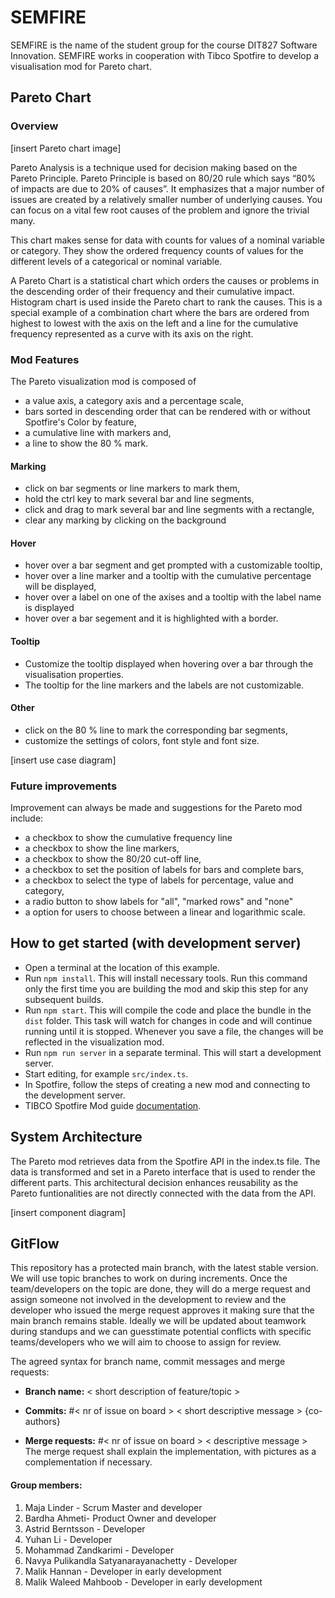 # SEMFIRE #
SEMFIRE is the name of the student group for the course DIT827 Software Innovation. 
SEMFIRE works in cooperation with Tibco Spotfire to develop a visualisation mod for Pareto chart. 

## Pareto Chart ##

### Overview
 
[insert Pareto chart image]

Pareto Analysis is a technique used for decision making based on the Pareto Principle. Pareto Principle is based on 80/20 rule which says “80% of impacts are due to 20% of causes”. It emphasizes that a major number of issues are created by a relatively smaller number of underlying causes. You can focus on a vital few root causes of the problem and ignore the trivial many.

This chart makes sense for data with counts for values of a nominal variable or category. They show the ordered frequency counts of values for the different levels of a categorical or nominal variable.

A Pareto Chart is a statistical chart which orders the causes or problems in the descending order of their frequency and their cumulative impact. Histogram chart is used inside the Pareto chart to rank the causes.
This is a special example of a combination chart where the bars are ordered from highest to lowest with the axis on the left and a line for the cumulative frequency represented as a curve with its axis on the right.

### Mod Features

The Pareto visualization mod is composed of 
- a value axis, a category axis and a percentage scale,
- bars sorted in descending order that can be rendered with or without Spotfire's Color by feature, 
- a cumulative line with markers and,
- a line to show the 80 % mark.

#### Marking
- click on bar segments or line markers to mark them,
- hold the ctrl key to mark several bar and line segments,
- click and drag to mark several bar and line segments with a rectangle,
- clear any marking by clicking on the background

#### Hover
- hover over a bar segment and get prompted with a customizable tooltip,
- hover over a line marker and a tooltip with the cumulative percentage will be displayed,
- hover over a label on one of the axises and a tooltip with the label name is displayed
- hover over a bar segement and it is highlighted with a border. 

#### Tooltip
- Customize the tooltip displayed when hovering over a bar through the visualisation properties. 
- The tooltip for the line markers and the labels are not customizable.

#### Other
- click on the 80 % line to mark the corresponding bar segments,
- customize the settings of colors, font style and font size.

[insert use case diagram]

### Future improvements

Improvement can always be made and suggestions for the Pareto mod include:
- a checkbox to show the cumulative frequency line
- a checkbox to show the line markers,
- a checkbox to show the 80/20 cut-off line,
- a checkbox to set the position of labels for bars and complete bars,
- a checkbox to select the type of labels for percentage, value and category,
- a radio button to show labels for "all", "marked rows" and "none"
- a option for users to choose between a linear and logarithmic scale.

## How to get started (with development server)

- Open a terminal at the location of this example.
- Run `npm install`. This will install necessary tools. Run this command only the first time you are building the mod and skip this step for any subsequent builds.
- Run `npm start`. This will compile the code and place the bundle in the `dist` folder. This task will watch for changes in code and will continue running until it is stopped. Whenever you save a file, the changes will be reflected in the visualization mod.
- Run `npm run server` in a separate terminal. This will start a development server.
- Start editing, for example `src/index.ts`.
- In Spotfire, follow the steps of creating a new mod and connecting to the development server.
- TIBCO Spotfire Mod guide [documentation](https://tibcosoftware.github.io/spotfire-mods/docs/using-the-api/api-docs/).

## System Architecture

The Pareto mod retrieves data from the Spotfire API in the index.ts file. 
The data is transformed and set in a Pareto interface that is used to render 
the different parts. This architectural decision enhances reusability as the 
Pareto funtionalities are not directly connected with the data from the API. 

[insert component diagram]

## GitFlow ## 
This repository has a protected main branch, with the latest stable version. We will use topic branches to work on during increments. Once the team/developers on the topic are done, they will do a merge request and assign someone not involved in the development to review and the developer who issued the merge request approves it making sure that the main branch remains stable. Ideally we will be updated about teamwork during standups and we can guesstimate potential conflicts with specific teams/developers who we will aim to choose to assign for review.

The agreed syntax for branch name, commit messages and merge requests:

* **Branch name:** < short description of feature/topic >  
  
* **Commits:** #< nr of issue on board > < short descriptive message > {co-authors} 
  
* **Merge requests:** #< nr of issue on board > < descriptive message > The merge request shall explain the implementation, with pictures as a complementation if necessary.

#### Group members:

1. Maja Linder - Scrum Master and developer
2. Bardha Ahmeti- Product Owner and developer
3. Astrid Berntsson - Developer
4. Yuhan Li - Developer
5. Mohammad Zandkarimi - Developer
6. Navya Pulikandla Satyanarayanachetty - Developer 
7. Malik Hannan - Developer in early development
8. Malik Waleed Mahboob - Developer in early development
